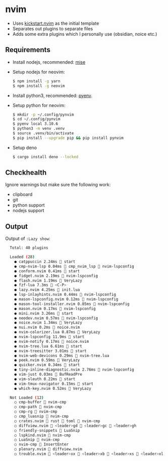 # nvim

- Uses [kickstart.nvim](https://github.com/nvim-lua/kickstart.nvim) as the initial template
- Separates out plugins to separate files
- Adds some extra plugins which I personally use (obsidian, noice etc.)

## Requirements

- Install nodejs, recommended: [mise](https://github.com/jdx/mise)

- Setup nodejs for neovim:

  ```bash
  $ npm install -g yarn
  $ npm install -g neovim
  ```

- Install python3, recommended: [pyenv](https://github.com/pyenv/pyenv).

- Setup python for neovim:

  ```bash
  $ mkdir -p ~/.config/pynvim
  $ cd ~/.config/pynvim
  $ pyenv local 3.10.6
  $ python3 -m venv .venv
  $ source .venv/bin/activate
  $ pip install --upgrade pip && pip install pynvim
  ```

- Setup deno

  ```bash
  $ cargo install deno --locked
  ```

## Checkhealth

Ignore warnings but make sure the following work:

- clipboard
- git
- python support
- nodejs support

## Output

Output of `:Lazy show`:

```bash
  Total: 40 plugins

  Loaded (28)
    ● catppuccin 2.24ms  start
    ● cmp-nvim-lsp 0.04ms 󰢱 cmp_nvim_lsp  nvim-lspconfig
    ● conform.nvim 0.41ms  start
    ● fidget.nvim 2.19ms  nvim-lspconfig
    ● flash.nvim 1.19ms  VeryLazy
    ● fzf-lua 7.3ms  <C-P>
    ● lazy.nvim 4.25ms  init.lua
    ● lsp-inlayhints.nvim 0.44ms  nvim-lspconfig
    ● mason-lspconfig.nvim 0.12ms  nvim-lspconfig
    ● mason-tool-installer.nvim 0.85ms  nvim-lspconfig
    ● mason.nvim 0.17ms  nvim-lspconfig
    ● mini.nvim 3.26ms  start
    ● neodev.nvim 0.57ms  nvim-lspconfig
    ● noice.nvim 1.34ms  VeryLazy
    ● nui.nvim 0.2ms  noice.nvim
    ● nvim-colorizer.lua 0.87ms  VeryLazy
    ● nvim-lspconfig 11.9ms  start
    ● nvim-notify 0.17ms  noice.nvim
    ● nvim-tree.lua 6.61ms  start
    ● nvim-treesitter 3.01ms  start
    ● nvim-web-devicons 0.29ms  nvim-tree.lua
    ● peek.nvim 0.59ms  VeryLazy
    ● quicker.nvim 0.34ms  start
    ● tiny-inline-diagnostic.nvim 2.76ms  nvim-lspconfig
    ● vim-just 0.03ms  BufReadPre
    ● vim-sleuth 0.22ms  start
    ● vim-tmux-navigator 0.15ms  start
    ● which-key.nvim 0.52ms  VeryLazy

  Not Loaded (12)
    ○ cmp-buffer  nvim-cmp
    ○ cmp-path  nvim-cmp
    ○ cmp-rg  nvim-cmp
    ○ cmp_luasnip  nvim-cmp
    ○ crates.nvim  rust  toml  nvim-cmp
    ○ diffview.nvim  <leader>gd  <leader>gc  <leader>gh
    ○ friendly-snippets  LuaSnip
    ○ lspkind.nvim  nvim-cmp
    ○ LuaSnip  nvim-cmp
    ○ nvim-cmp  InsertEnter
    ○ plenary.nvim  diffview.nvim
    ○ trouble.nvim  <leader>xx  <leader>xb  <leader>xs  <leader>xl  <leader>xq
```
